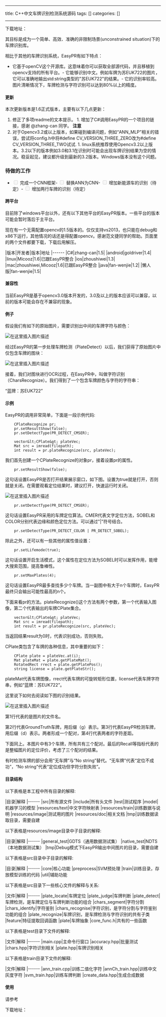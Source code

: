 
--- 
title:  C++中文车牌识别检测系统源码 
tags: []
categories: [] 

---
下载地址：

其目标是成为一个简单、高效、准确的非限制场景(unconstrained situation)下的车牌识别库。

相比于其他的车牌识别系统，EasyPR有如下特点：
- 它基于openCV这个开源库。这意味着你可以获取全部源代码，并且移植到opencv支持的所有平台。- 它能够识别中文。例如车牌为苏EUK722的图片，它可以准确地输出std:string类型的"苏EUK722"的结果。- 它的识别率较高。图片清晰情况下，车牌检测与字符识别可以达到80%以上的精度。
#### 更新

本次更新版本是1.6正式版本，主要有以下几点更新：
1.  修正了多项readme的文本提示。 1.  增加了C#调用EasyPR的一个项目的链接，感谢 @zhang-can 同学。 
**注意**
1.  对于Opencv3.2或以上版本，如果碰到编译问题，例如“ANN_MLP”相关的错误，尝试将config.h中将#define CV_VERSION_THREE_ZERO改为#define CV_VERSION_THREE_TWO试试. 1.  linux系统推荐使用Opencv3.2以上版本。3.2以下的版本例如3.0和3.1在识别时可能会出现车牌识别结果为空的情况。稳妥起见，建议都升级到最新的3.2版本。Windows版本没有这个问题。 
### 待做的工作
- <input type="checkbox" class="task-list-item-checkbox" disabled> 完成一个CNN框架- <input type="checkbox" class="task-list-item-checkbox" disabled> 替换ANN为CNN- <input type="checkbox" class="task-list-item-checkbox" disabled> 增加新能源车的识别（待定）- <input type="checkbox" class="task-list-item-checkbox" disabled> 增加两行车牌的识别（待定）
#### 跨平台

目前除了windows平台以外，还有以下其他平台的EasyPR版本。一些平台的版本可能会暂时落后于主平台。

现在有一个无需配置opencv的1.5版本的。仅仅支持vs2013，也只能在debug和x86下运行，其他情况的话还是得配置opencv。感谢范文捷同学的帮助。页面里的两个文件都要下载，下载后用解压。

|版本|开发者|版本|地址
|------
|C#|zhang-can|1.5|
|android|goldriver|1.4|
|linux|Micooz|1.6|已跟EasyPR整合
|ios|zhoushiwei|1.3|
|mac|zhoushiwei,Micooz|1.6|已跟EasyPR整合
|java|fan-wenjie|1.2|
|懒人版|fan-wenjie|1.5|

#### 兼容性

当前EasyPR是基于opencv3.0版本开发的，3.0及以上的版本应该可以兼容，以前的版本可能会存在不兼容的现象。

#### 例子

假设我们有如下的原始图片，需要识别出中间的车牌字符与颜色：

<img src="https://img-blog.csdnimg.cn/c3e2c04070ce4d6fb3a711a57a8be492.png" alt="在这里插入图片描述">

经过EasyPR的第一步处理车牌检测（PlateDetect）以后，我们获得了原始图片中仅包含车牌的图块：

<img src="https://img-blog.csdnimg.cn/1a5dd70462f6462bbd3ec463cd4fad55.png" alt="在这里插入图片描述">

接着，我们对图块进行OCR过程，在EasyPR中，叫做字符识别（CharsRecognize）。我们得到了一个包含车牌颜色与字符的字符串：

“蓝牌：苏EUK722”

#### 示例

EasyPR的调用非常简单，下面是一段示例代码:

```
	CPlateRecognize pr;
	pr.setResultShow(false);
	pr.setDetectType(PR_DETECT_CMSER);
     
	vector&lt;CPlate&gt; plateVec;
	Mat src = imread(filepath);
	int result = pr.plateRecognize(src, plateVec);

```

我们首先创建一个CPlateRecognize的对象pr，接着设置pr的属性。

```
	pr.setResultShow(false);

```

这句话设置EasyPR是否打开结果展示窗口，如下图。设置为true就是打开，否则就是关闭。在需要观看定位结果时，建议打开，快速运行时关闭。

<img src="https://img-blog.csdnimg.cn/f660f6ea011e4918baea105605f5680b.png" alt="在这里插入图片描述">

```
	pr.setDetectType(PR_DETECT_CMSER);

```

这句话设置EasyPR采用的车牌定位算法。CMER代表文字定位方法，SOBEL和COLOR分别代表边缘和颜色定位方法。可以通过"|"符号结合。

```
	pr.setDetectType(PR_DETECT_COLOR | PR_DETECT_SOBEL);

```

除此之外，还可以有一些其他的属性值设置：

```
	pr.setLifemode(true);

```

这句话设置开启生活模式，这个属性在定位方法为SOBEL时可以发挥作用，能增大搜索范围，提高鲁棒性。

```
	pr.setMaxPlates(4);

```

这句话设置EasyPR最多查找多少个车牌。当一副图中有大于n个车牌时，EasyPR最终只会输出可能性最高的n个。

下面来看pr的方法。plateRecognize()这个方法有两个参数，第一个代表输入图像，第二个代表输出的车牌CPlate集合。

```
	vector&lt;CPlate&gt; plateVec;
	Mat src = imread(filepath);
	int result = pr.plateRecognize(src, plateVec);

```

当返回结果result为0时，代表识别成功，否则失败。

CPlate类包含了车牌的各种信息，其中重要的如下：

```
	CPlate plate = plateVec.at(i);
	Mat plateMat = plate.getPlateMat();
	RotatedRect rrect = plate.getPlatePos();
	string license = plate.getPlateStr();

```

plateMat代表车牌图像，rrect代表车牌的可旋转矩形位置，license代表车牌字符串，例如“蓝牌：苏EUK722”。

这里说下如何去阅读如下图的识别结果。

<img src="https://img-blog.csdnimg.cn/997bbd3bff8c4331a61bee059737aaa1.png" alt="在这里插入图片描述">

第1行代表的是图片的文件名。

第2行代表GroundTruth车牌，用后缀（g）表示。第3行代表EasyPR检测车牌，用后缀（d）表示。两者形成一个配对，第4行代表两者的字符差距。

下面同上。本图片中有3个车牌，所有共有三个配对。最后的Recall等指标代表的是整幅图片的定位评价，考虑了三个配对的结果。

有时检测车牌的部分会用“无车牌”与“No string”替代。“无车牌”代表“定位不成功”，“No string”代表“定位成功但字符分割失败”。

#### 目录结构

以下表格是本工程中所有目录的解释:

|目录|解释
|------
|src|所有源文件
|include|所有头文件
|test|测试程序
|model|机器学习的模型
|resources/text|中文字符映射表
|resources/train|训练数据与说明
|resources/image|测试用的图片
|resources/doc|相关文档
|tmp|训练数据读取目录，需要自建

以下表格是resources/image目录中子目录的解释:

|目录|解释
|------
|general_test|GDTS（通用数据测试集）
|native_test|NDTS（本地数据测试集）
|tmp|Debug模式下EasyPR输出中间图片的目录，需要自建

以下表格是src目录中子目录的解释:

|目录|解释
|------
|core|核心功能
|preprocess|SVM预处理
|train|训练目录，存放模型训练的代码
|util|辅助功能

以下表格是src目录下一些核心文件的解释与关系:

|文件|解释
|------
|plate_locate|车牌定位
|plate_judge|车牌判断
|plate_detect|车牌检测，是车牌定位与车牌判断功能的组合
|chars_segment|字符分割
|chars_identify|字符鉴别
|chars_recognise|字符识别，是字符分割与字符鉴别功能的组合
|plate_recognize|车牌识别，是车牌检测与字符识别的共有子类
|feature|特征提取回调函数
|plate|车牌抽象
|core_func.h|共有的一些函数

以下表格是test目录下文件的解释:

|文件|解释
|------
|main.cpp|主命令行窗口
|accuracy.hpp|批量测试
|chars.hpp|字符识别相关
|plate.hpp|车牌识别相关

以下表格是train目录下文件的解释:

|文件|解释
|------
|ann_train.cpp|训练二值化字符
|annCh_train.hpp|训练中文灰度字符
|svm_train.hpp|训练车牌判断
|create_data.hpp|生成合成数据

#### 使用

请参考

下载地址：

